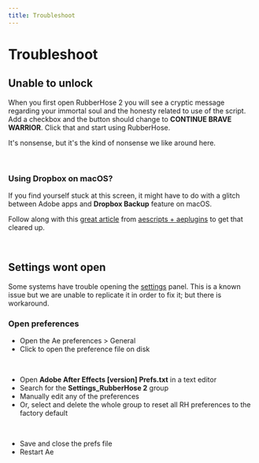 ```yaml
---
title: Troubleshoot
---
```


# Troubleshoot

## Unable to unlock

<Screenshot 
    url="/rubberhose2/unlock.jpg" 
    alt="Unlock Rubberhose"
    width="232px" 
    left />

When you first open RubberHose 2 you will see a cryptic message regarding your immortal soul and the honesty related to use of the script. Add a checkbox and the button should change to **CONTINUE BRAVE WARRIOR**. Click that and start using RubberHose.

It's nonsense, but it's the kind of nonsense we like around here.

<br />

### Using Dropbox on macOS?
If you find yourself stuck at this screen, it might have to do with a glitch between Adobe apps and **Dropbox Backup** feature on macOS. 

Follow along with this [great article](https://aescripts.com/knowledgebase/index/view/faq/dropbox-macos-warning/) from <a href="https://aescripts.com/">aescripts + aeplugins</a> to get that cleared up.

<br />

## Settings wont open

Some systems have trouble opening the [settings](./manage.html#settings) panel. This is a known issue but we are unable to replicate it in order to fix it; but there is workaround.

### Open preferences

<Screenshot 
    url="/rubberhose2/AePrefs.jpg" 
    alt="After Effects preferences"
    width="500px" 
    zoom
    right />
- Open the Ae preferences > General
- Click to open the preference file on disk 

<br />

<Screenshot 
    url="/rubberhose2/PrefsFile.jpg" 
    alt="Unlock Rubberhose"
    width="500px" 
    zoom
    right />
- Open **Adobe After Effects [version] Prefs.txt** in a text editor
- Search for the **Settings_RubberHose 2** group
- Manually edit any of the preferences
- Or, select and delete the whole group to reset all RH preferences to the factory default

<br />

- Save and close the prefs file
- Restart Ae